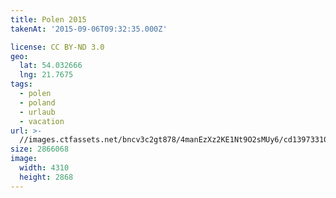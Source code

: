 ```yaml
---
title: Polen 2015
takenAt: '2015-09-06T09:32:35.000Z'

license: CC BY-ND 3.0
geo:
  lat: 54.032666
  lng: 21.7675
tags:
  - polen
  - poland
  - urlaub
  - vacation
url: >-
  //images.ctfassets.net/bncv3c2gt878/4manEzXz2KE1Nt9O2sMUy6/cd13973310a2b7c506340880fd3a47a1/polen-2015_25656920540_o
size: 2866068
image:
  width: 4310
  height: 2868
---
```


